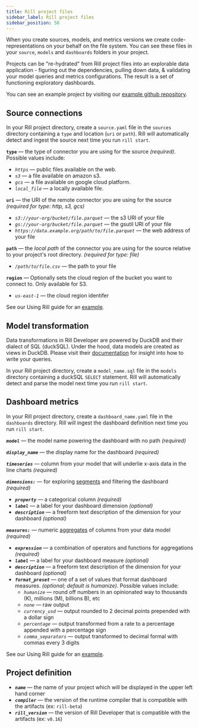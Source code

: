 ```yaml
---
title: Rill project files
sidebar_label: Rill project files
sidebar_position: 50
---
```

When you create sources, models, and metrics versions we create code-representations on your behalf on the file system. You can see these files in your `source`, `models` and `dashboards` folders in your project. 

Projects can be "re-hydrated" from Rill project files into an explorable data application - figuring out the dependencies, pulling down data, & validating your model queries and metrics configurations. The result is a set of functioning exploratory dashboards.

You can see an example project by visiting our [example github repository](https://github.com/rilldata/rill-developer-example.git).


## Source connections
In your Rill project directory, create a `source.yaml` file in the `sources` directory containing a `type` and location (`uri` or `path`). Rill will automatically detect and ingest the source next time you run `rill start`.

**`type`**
 —  the type of connector you are using for the source _(required)_. Possible values include:
  - _`https`_ — public files available on the web.
  - _`s3`_ — a file available on amazon s3.
  - _`gcs`_ — a file available on google cloud platform.
  - _`local_file`_ — a locally available file.

**`uri`**
 —  the URI of the remote connector you are using for the source _(required for type: http, s3, gcs)_
  - _`s3://your-org/bucket/file.parquet`_ —  the s3 URI of your file
  - _`gs://your-org/bucket/file.parquet`_ —  the gsutil URI of your file
  - _`https://data.example.org/path/to/file.parquet`_ —  the web address of your file

**`path`**
 — the _local path_ of the connector you are using for the source relative to your project's root directory.   _(required for type: file)_
- _`/path/to/file.csv`_ —  the path to your file

**`region`**
 — Optionally sets the cloud region of the bucket you want to connect to. Only available for S3.
  - _`us-east-1`_ —  the cloud region identifer

See our Using Rill guide for an [example](../using-rill/import-data#using-code).

## Model transformation
Data transformations in Rill Developer are powered by DuckDB and their dialect of SQL (duckSQL). Under the hood, data models are created as views in DuckDB. Please visit their [documentation](https://duckdb.org/docs/sql/introduction) for insight into how to write your queries.

In your Rill project directory, create a `model_name.sql` file in the `models` directory containing a duckSQL `SELECT` statement. Rill will automatically detect and parse the model next time you run `rill start`.

## Dashboard metrics

In your Rill project directory, create a `dashboard_name.yaml` file in the `dashboards` directory. Rill will ingest the dashboard definition next time you run `rill start`.


_**`model`**_ — the model name powering the dashboard with no path _(required)_

_**`display_name`**_ — the display name for the dashboard _(required)_

_**`timeseries`**_ — column from your model that will underlie x-axis data in the line charts _(required)_

_**`dimensions:`**_ — for exploring [segments](../using-rill/metrics-dashboard#dimensions) and filtering the dashboard _(required)_
  - _**`property`**_ — a categorical column _(required)_ 
  - _**`label`**_ — a label for your dashboard dimension _(optional)_ 
  - _**`description`**_ — a freeform text description of the dimension for your dashboard _(optional)_ 

_**`measures:`**_ — numeric [aggregates](../using-rill/metrics-dashboard#measures) of columns from your data model  _(required)_
  - _**`expression`**_ — a combination of operators and functions for aggregations _(required)_ 
  - _**`label`**_ — a label for your dashboard measure _(optional)_ 
  - _**`description`**_ — a freeform text description of the dimension for your dashboard _(optional)_ 
  - _**`format_preset`**_ — one of a set of values that format dashboard measures. _(optional; default is humanize)_. Possible values include:
      - _`humanize`_ — round off numbers in an opinionated way to thousands (K), millions (M), billions B), etc
      - _`none`_ — raw output
      - _`currency_usd`_ —  output rounded to 2 decimal points prepended with a dollar sign
      - _`percentage`_ — output transformed from a rate to a percentage appended with a percentage sign
      - _`comma_separators`_ — output transformed to decimal formal with commas every 3 digits

See our Using Rill guide for an [example](../using-rill/metrics-dashboard#using-code).

## Project definition

- _**`name`**_ — the name of your project which will be displayed in the upper left hand corner
- _**`compiler`**_ — the version of the runtime compiler that is compatible with the artifacts (ex: `rill-beta`)
- _**`rill_version`**_ — the version of Rill Developer  that is compatible with the artifacts (ex: `v0.16`)

